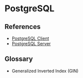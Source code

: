 # PostgreSQL

<!--
https://github.com/alibaba/PolarDB-for-PostgreSQL
pg_pool
-->

## References

- [PostgreSQL Client](/postgresql/client.md)
- [PostgreSQL Server](/postgresql/server.md)

## Glossary

- Generalized Inverted Index (GIN)
